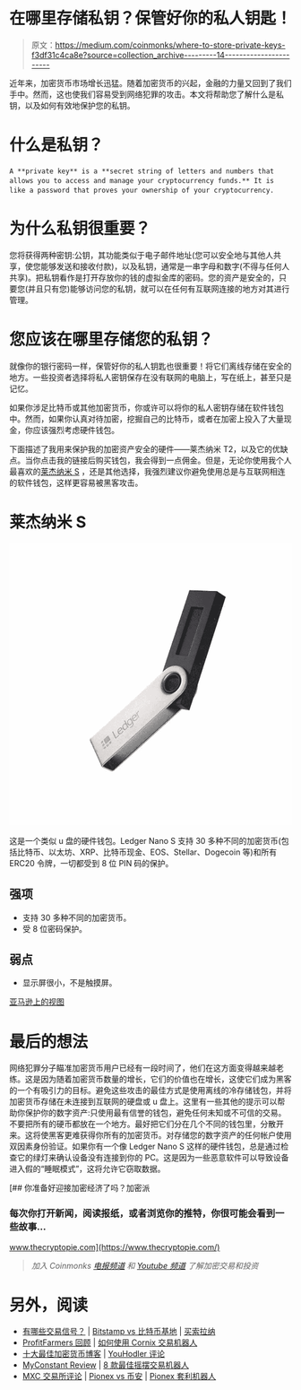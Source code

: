 # 在哪里存储私钥？保管好你的私人钥匙！

> 原文：<https://medium.com/coinmonks/where-to-store-private-keys-f3df31c4ca8e?source=collection_archive---------14----------------------->

近年来，加密货币市场增长迅猛。随着加密货币的兴起，金融的力量又回到了我们手中。然而，这也使我们容易受到网络犯罪的攻击。本文将帮助您了解什么是私钥，以及如何有效地保护您的私钥。

# 什么是私钥？

`A **private key** is a **secret string of letters and numbers that allows you to access and manage your cryptocurrency funds.** It is like a password that proves your ownership of your cryptocurrency.`

# 为什么私钥很重要？

您将获得两种密钥:公钥，其功能类似于电子邮件地址(您可以安全地与其他人共享，使您能够发送和接收付款)，以及私钥，通常是一串字母和数字(不得与任何人共享)。把私钥看作是打开存放你的钱的虚拟金库的密码。您的资产是安全的，只要您(并且只有您)能够访问您的私钥，就可以在任何有互联网连接的地方对其进行管理。

# 您应该在哪里存储您的私钥？

就像你的银行密码一样，保管好你的私人钥匙也很重要！将它们离线存储在安全的地方。一些投资者选择将私人密钥保存在没有联网的电脑上，写在纸上，甚至只是记忆。

如果你涉足比特币或其他加密货币，你或许可以将你的私人密钥存储在软件钱包中。然而，如果你认真对待加密，挖掘自己的比特币，或者在加密上投入了大量现金，你应该强烈考虑硬件钱包。

下面描述了我用来保护我的加密资产安全的硬件——莱杰纳米 T2，以及它的优缺点。当你点击我的链接后购买钱包，我会得到一点佣金。但是，无论你使用我个人最喜欢的[莱杰纳米 S](https://www.amazon.ca/Ledger-Nano-Cryptocurrency-Hardware-Ethereum/dp/B07FY5R77T?pd_rd_i=B07FY5R77T&th=1&linkCode=ll1&tag=fusuy-20&linkId=a0d6369251540fe71715c79cdf00d34f&language=en_CA&ref_=as_li_ss_tl) ，还是其他选择，我强烈建议你避免使用总是与互联网相连的软件钱包，这样更容易被黑客攻击。

# 莱杰纳米 S

[![](img/2717949381d75ad0d215806ca7dd0116.png)](https://www.amazon.ca/Ledger-Nano-Cryptocurrency-Hardware-Ethereum/dp/B07FY5R77T?pd_rd_i=B07FY5R77T&th=1&linkCode=ll1&tag=fusuy-20&linkId=a0d6369251540fe71715c79cdf00d34f&language=en_CA&ref_=as_li_ss_tl)

这是一个类似 u 盘的硬件钱包。Ledger Nano S 支持 30 多种不同的加密货币(包括比特币、以太坊、XRP、比特币现金、EOS、Stellar、Dogecoin 等)和所有 ERC20 令牌，一切都受到 8 位 PIN 码的保护。

## 强项

*   支持 30 多种不同的加密货币。
*   受 8 位密码保护。

## 弱点

*   显示屏很小，不是触摸屏。

[亚马逊上的视图](https://www.amazon.ca/Ledger-Nano-Cryptocurrency-Hardware-Ethereum/dp/B07FY5R77T?pd_rd_i=B07FY5R77T&th=1&linkCode=ll1&tag=fusuy-20&linkId=0cefb3e3ce7907311ea906d5a460b713&language=en_CA&ref_=as_li_ss_tl)

# 最后的想法

网络犯罪分子瞄准加密货币用户已经有一段时间了，他们在这方面变得越来越老练。这是因为随着加密货币数量的增长，它们的价值也在增长，这使它们成为黑客的一个有吸引力的目标。避免这些攻击的最佳方式是使用离线的冷存储钱包，并将加密货币存储在未连接到互联网的硬盘或 u 盘上。这里有一些其他的提示可以帮助你保护你的数字资产:只使用最有信誉的钱包，避免任何未知或不可信的交易。不要把所有的硬币都放在一个地方。最好把它们分在几个不同的钱包里，分散开来。这将使黑客更难获得你所有的加密货币。对存储您的数字资产的任何帐户使用双因素身份验证。如果你有一个像 Ledger Nano S 这样的硬件钱包，总是通过检查它的绿灯来确认设备没有连接到你的 PC。这是因为一些恶意软件可以导致设备进入假的“睡眠模式”，这将允许它窃取数据。

[](https://www.thecryptopie.com/) [## 你准备好迎接加密经济了吗？加密派

### 每次你打开新闻，阅读报纸，或者浏览你的推特，你很可能会看到一些故事…

www.thecryptopie.com](https://www.thecryptopie.com/) 

> *加入 Coinmonks* [*电报频道*](https://t.me/coincodecap) *和* [*Youtube 频道*](https://www.youtube.com/c/coinmonks/videos) *了解加密交易和投资*

# 另外，阅读

*   [有哪些交易信号？](https://coincodecap.com/trading-signal) | [Bitstamp vs 比特币基地](https://coincodecap.com/bitstamp-coinbase) | [买索拉纳](https://coincodecap.com/buy-solana)
*   [ProfitFarmers 回顾](https://coincodecap.com/profitfarmers-review) | [如何使用 Cornix 交易机器人](https://coincodecap.com/cornix-trading-bot)
*   [十大最佳加密货币博客](https://coincodecap.com/best-cryptocurrency-blogs) | [YouHodler 评论](https://coincodecap.com/youhodler-review)
*   [MyConstant Review](https://coincodecap.com/myconstant-review) | [8 款最佳摇摆交易机器人](https://coincodecap.com/best-swing-trading-bots)
*   [MXC 交易所评论](/coinmonks/mxc-exchange-review-3af0ec1cba8c) | [Pionex vs 币安](https://coincodecap.com/pionex-vs-binance) | [Pionex 套利机器人](https://coincodecap.com/pionex-arbitrage-bot)